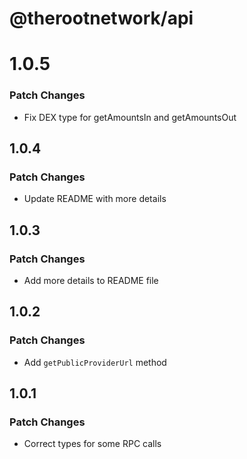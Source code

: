 # @therootnetwork/api

# 1.0.5

### Patch Changes

- Fix DEX type for getAmountsIn and getAmountsOut

## 1.0.4

### Patch Changes

- Update README with more details

## 1.0.3

### Patch Changes

- Add more details to README file

## 1.0.2

### Patch Changes

- Add `getPublicProviderUrl` method

## 1.0.1

### Patch Changes

- Correct types for some RPC calls
